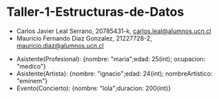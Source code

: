 # Taller-1-Estructuras-de-Datos
- Carlos Javier Leal Serrano, 20785431-k, carlos.leal@alumnos.ucn.cl
- Mauricio Fernando Diaz Gonzalez, 21227728-2, mauricio.diaz@alumnos.ucn.cl


+ Asistente(Profesional): {nombre: "maria";edad: 25(int); ocupacion: "medico"}
+ Asistente(Artista): {nombre: "ignacio";edad: 24(int); nombreArtistico: "eminem"}
+ Evento(Concierto): {nombre: "lola";duracion: 200(int)}
